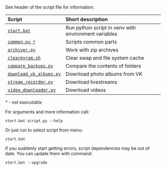 See header of the script file for information.

| Script                                           | Short description                                    |
| :---                                             | :---                                                 |
| [`start.bat`](start.bat)                         | Run python script in venv with environment variables |
| [`common.py *`](common.py)                       | Scripts common parts                                 |
| [`archiver.py`](archiver.py)                     | Work with zip archives                               |
| [`clearmyram.sh`](clearmyram.sh)                 | Clear swap and file system cache                     |
| [`compare_backups.py`](compare_backups.py)       | Compare the contents of folders                      |
| [`download_vk_albums.py`](download_vk_albums.py) | Download photo albums from VK                        |
| [`stream_recorder.py`](stream_recorder.py)       | Download livestreams                                 |
| [`video_downloader.py`](video_downloader.py)     | Download videos                                      |

*\* - not executable*

For arguments and more information call:
```
start.bat script.py --help
```

Or just run to select script from menu:
```
start.bat
```

If you suddenly start getting errors, script dependencies may be out of date. You can update them with command:
```
start.bat --upgrade
```
